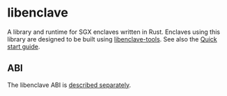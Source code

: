 # libenclave

A library and runtime for SGX enclaves written in Rust. Enclaves using this 
library are designed to be built using [libenclave-tools](../libenclave-tools). 
See also the [Quick start guide](../doc/GUIDE.md).

## ABI

The libenclave ABI is [described separately](../doc/LIBENCLAVE-ABI.md).
